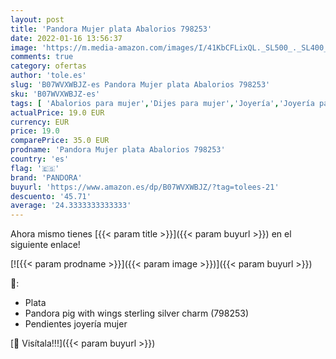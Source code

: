 ```yaml
---
layout: post
title: 'Pandora Mujer plata Abalorios 798253'
date: 2022-01-16 13:56:37
image: 'https://m.media-amazon.com/images/I/41KbCFLixQL._SL500_._SL400_.jpg'
comments: true
category: ofertas
author: 'tole.es'
slug: 'B07WVXWBJZ-es Pandora Mujer plata Abalorios 798253'
sku: 'B07WVXWBJZ-es'
tags: [ 'Abalorios para mujer','Dijes para mujer','Joyería','Joyería para mujer','pandora', ]
actualPrice: 19.0 EUR
currency: EUR
price: 19.0
comparePrice: 35.0 EUR
prodname: 'Pandora Mujer plata Abalorios 798253'
country: 'es'
flag: '🇪🇸'
brand: 'PANDORA'
buyurl: 'https://www.amazon.es/dp/B07WVXWBJZ/?tag=tolees-21'
descuento: '45.71'
average: '24.3333333333333'
---
```


Ahora mismo tienes [{{< param title >}}]({{< param buyurl >}}) en el siguiente enlace!

[![{{< param prodname >}}]({{< param image >}})]({{< param buyurl >}})

🔎:

- Plata
- Pandora pig with wings sterling silver charm (798253)
- Pendientes joyería mujer

[🛒 Visítala!!!]({{< param buyurl >}})
